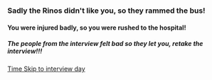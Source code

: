 ### Sadly the Rinos didn't like you, so they rammed the bus!

#### You were injured badly, so you were rushed to the hospital!

##### The people from the interview felt bad so they let you, retake the interview!!!

[Time Skip to interview day](alarm.md)